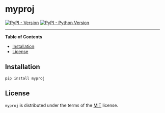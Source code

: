 # myproj

[![PyPI - Version](https://img.shields.io/pypi/v/myproj.svg)](https://pypi.org/project/myproj)
[![PyPI - Python Version](https://img.shields.io/pypi/pyversions/myproj.svg)](https://pypi.org/project/myproj)

-----

**Table of Contents**

- [Installation](#installation)
- [License](#license)

## Installation

```console
pip install myproj
```

## License

`myproj` is distributed under the terms of the [MIT](https://spdx.org/licenses/MIT.html) license.

